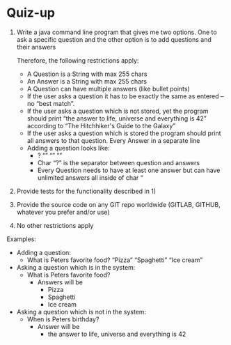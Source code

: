 # **Quiz-up**

1. Write a java command line program that gives me two options. One to ask a specific question and the other option is to add questions and their answers

    Therefore, the following restrictions apply:

    * A Question is a String with max 255 chars
    * An Answer is a String with max 255 chars
    * A Question can have multiple answers (like bullet points)
    * If the user asks a question it has to be exactly the same as entered – no “best match”.
    * If the user asks a question which is not stored, yet the program should print “the answer to life, universe and everything is 42” according to “The Hitchhiker's Guide to the Galaxy”
    * If the user asks a question which is  stored the program should print all answers to that question. Every Answer in a separate line
    * Adding a question looks like:
        * <question>? “<answer1>” “<answer2>” “<answerX>”
        * Char “?” is the separator between question and answers
        * Every Question needs to have at least one answer but can have unlimited answers all inside of char “

2. Provide tests for the functionality described in 1)
3. Provide the source code on any GIT repo worldwide (GITLAB, GITHUB, whatever you prefer and/or use)
4. No other restrictions apply


Examples:

* Adding a question:
    * What is Peters favorite food? “Pizza” “Spaghetti” “Ice cream”
* Asking a question which is in the system:
    * What is Peters favorite food?
        * Answers will be
            * Pizza
            * Spaghetti
            * Ice cream
* Asking a question which is not in the system:
    * When is Peters birthday?
        * Answer will be
            * the answer to life, universe and everything is 42